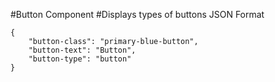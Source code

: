 #Button Component
#Displays types of buttons
JSON Format
```
{
    "button-class": "primary-blue-button",
    "button-text": "Button",
    "button-type": "button"
}
```
<!-- Button classes available: primary-blue-button, primary-yellow-button, secondary-button, signIn-button -->
